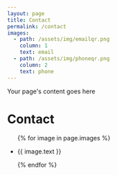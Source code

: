 ```yaml
---
layout: page
title: Contact
permalink: /contact
images:
  - path: /assets/img/emailqr.png
    column: 1
    text: email
  - path: /assets/img/phoneqr.png
    column: 2
    text: phone
---
```


Your page's content goes here

# Contact

<ul>
  {% for image in page.images %}
    <li class="col-{{ image.column }}" style="background-image: url({{ image.path }})">
      <p>{{ image.text }}</p>
    </li>
  {% endfor %}
</ul>
